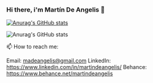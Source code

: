 ### Hi there, i'm Martín De Angelis 👋

[![Anurag's GitHub stats](https://github-readme-stats.vercel.app/api?username=madeangelis)](https://github.com/madeangelis/github-readme-stats)

![Anurag's GitHub stats](https://github-readme-stats.vercel.app/api?username=madeangelis&count_private=true)



📫 How to reach me:

Email: madeangelis@gmail.com
LinkedIn: https://www.linkedin.com/in/martindeangelis/
Behance: https://www.behance.net/martindeangelis
<!--
**madeangelis/madeangelis** is a ✨ _special_ ✨ repository because its `README.md` (this file) appears on your GitHub profile.

Here are some ideas to get you started:

- 🔭 I’m currently working on ...
- 🌱 I’m currently learning ...
- 👯 I’m looking to collaborate on ...
- 🤔 I’m looking for help with ...
- 💬 Ask me about ...
- 📫 How to reach me: ...
- 😄 Pronouns: ...
- ⚡ Fun fact: ...
-->
